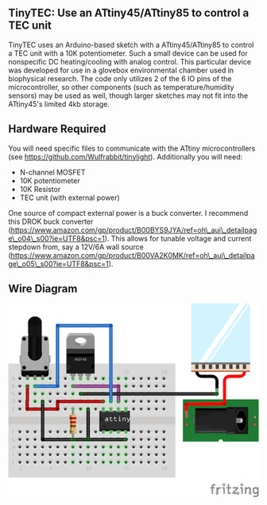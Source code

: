 ## TinyTEC: Use an ATtiny45/ATtiny85 to control a TEC unit

TinyTEC uses an Arduino-based sketch with a ATtiny45/ATtiny85 to control a
TEC unit with a 10K potentiometer. Such a small device can be used for
nonspecific DC heating/cooling with analog control. This particular device
was developed for use in a glovebox environmental chamber used in
biophysical research. The code only utilizes 2 of the 6 IO pins of the
microcontroller, so other components (such as temperature/humidity sensors)
may be used as well, though larger sketches may not fit into the ATtiny45's
limited 4kb storage.

## Hardware Required

You will need specific files to communicate with the ATtiny
microcontrollers (see https://github.com/Wulfrabbit/tinylight).
Additionally you will need:

* N-channel MOSFET
* 10K potentiometer
* 10K Resistor
* TEC unit (with external power)

One source of compact external power is a buck converter. I recommend this
DROK buck converter
(https://www.amazon.com/gp/product/B00BYS9JYA/ref=oh\_aui\_detailpage\_o04\_s00?ie=UTF8&psc=1).
This allows for tunable voltage and current stepdown from, say a 12V/6A
wall source
(https://www.amazon.com/gp/product/B00VA2K0MK/ref=oh\_aui\_detailpage\_o05\_s00?ie=UTF8&psc=1). 

## Wire Diagram

![wire\_diagram](wire_diagram.png)
